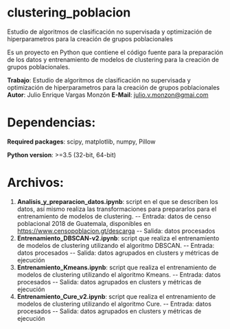 # clustering_poblacion
Estudio de algoritmos de clasificación no supervisada y optimización de hiperparametros para la creación de grupos poblacionales

Es un proyecto en Python que contiene el código fuente para la preparación de los datos y entrenamiento de modelos de clustering para la creación de grupos poblacionales.

**Trabajo**: Estudio de algoritmos de clasificación no supervisada y optimización de hiperparametros para la creación de grupos poblacionales
**Autor**: Julio Enrique Vargas Monzón
**E-Mail**: julio.v.monzon@gmai.com


Dependencias:
============
**Required packages**: scipy, matplotlib, numpy, Pillow

**Python version**: >=3.5 (32-bit, 64-bit)

Archivos:
============

1. **Analisis_y_preparacion_datos.ipynb**: script en el que se describen los datos, así mismo realiza las transformaciones para prepararlos para el entrenamiento de modelos de clustering.
-- Entrada: datos de censo poblacional 2018 de Guatemala, disponibles en https://www.censopoblacion.gt/descarga
-- Salida: datos procesados
2. **Entrenamiento_DBSCAN-v2.ipynb**: script que realiza el entrenamiento de modelos de clustering utilizando el algoritmo DBSCAN.
-- Entrada: datos procesados
-- Salida: datos agrupados en clusters y métricas de ejecución
3. **Entrenamiento_Kmeans.ipynb**: script que realiza el entrenamiento de modelos de clustering utilizando el algoritmo Kmeans.
-- Entrada: datos procesados
-- Salida: datos agrupados en clusters y métricas de ejecución
2. **Entrenamiento_Cure_v2.ipynb**: script que realiza el entrenamiento de modelos de clustering utilizando el algoritmo Cure.
-- Entrada: datos procesados
-- Salida: datos agrupados en clusters y métricas de ejecución
